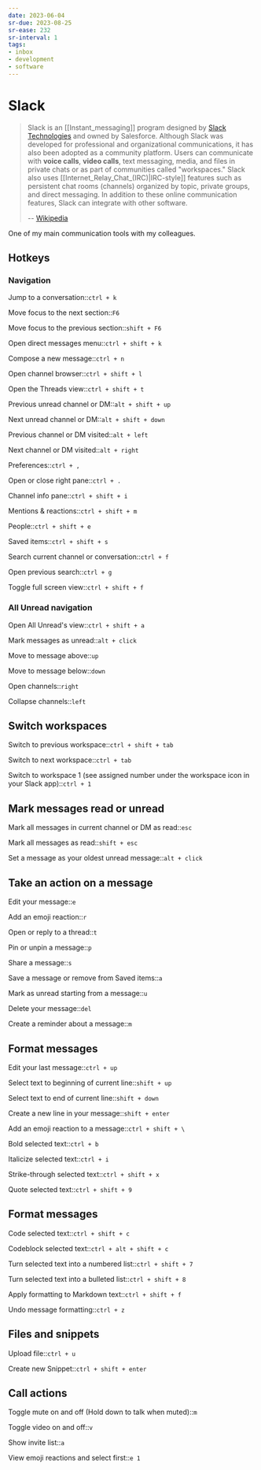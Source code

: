 ```yaml
---
date: 2023-06-04
sr-due: 2023-08-25
sr-ease: 232
sr-interval: 1
tags:
- inbox
- development
- software
---
```


# Slack

> Slack is an [[Instant_messaging]] program designed by
> [Slack Technologies](https://slack.com/) and owned by Salesforce. Although
> Slack was developed for professional and organizational communications, it has
> also been adopted as a community platform. Users can communicate with **voice
> calls**, **video calls**, text messaging, media, and files in private chats or
> as part of communities called "workspaces." Slack also uses
> [[Internet_Relay_Chat_(IRC)|IRC-style]] features such as persistent chat rooms
> (channels) organized by topic, private groups, and direct messaging. In
> addition to these online communication features, Slack can integrate with
> other software.
>
> -- [Wikipedia](https://en.wikipedia.org/wiki/Slack_\(software\))

One of my main communication tools with my colleagues.

## Hotkeys

### Navigation

Jump to a conversation::`ctrl + k`

Move focus to the next section::`F6`

Move focus to the previous section::`shift + F6`

Open direct messages menu::`ctrl + shift + k`

Compose a new message::`ctrl + n`

Open channel browser::`ctrl + shift + l`

Open the Threads view::`ctrl + shift + t`

Previous unread channel or DM::`alt + shift + up`

Next unread channel or DM::`alt + shift + down`

Previous channel or DM visited::`alt + left`

Next channel or DM visited::`alt + right`

Preferences::`ctrl + ,`

Open or close right pane::`ctrl + .`

Channel info pane::`ctrl + shift + i`

Mentions & reactions::`ctrl + shift + m`

People::`ctrl + shift + e`

Saved items::`ctrl + shift + s`

Search current channel or conversation::`ctrl + f`

Open previous search::`ctrl + g`

Toggle full screen view::`ctrl + shift + f`

### All Unread navigation

Open All Unread's view::`ctrl + shift + a`

Mark messages as unread::`alt + click`

Move to message above::`up`

Move to message below::`down`

Open channels::`right`

Collapse channels::`left`

## Switch workspaces

Switch to previous workspace::`ctrl + shift + tab`

Switch to next workspace::`ctrl + tab`

Switch to workspace 1 (see assigned number under the workspace icon in your
Slack app)::`ctrl + 1`

## Mark messages read or unread

Mark all messages in current channel or DM as read::`esc`

Mark all messages as read::`shift + esc`

Set a message as your oldest unread message::`alt + click`

## Take an action on a message

Edit your message::`e`

Add an emoji reaction::`r`

Open or reply to a thread::`t`

Pin or unpin a message::`p`

Share a message::`s`

Save a message or remove from Saved items::`a`

Mark as unread starting from a message::`u`

Delete your message::`del`

Create a reminder about a message::`m`

## Format messages

Edit your last message::`ctrl + up`

Select text to beginning of current line::`shift + up`

Select text to end of current line::`shift + down`

Create a new line in your message::`shift + enter`

Add an emoji reaction to a message::`ctrl + shift + \`

Bold selected text::`ctrl + b`

Italicize selected text::`ctrl + i`

Strike-through selected text::`ctrl + shift + x`

Quote selected text::`ctrl + shift + 9`

## Format messages

Code selected text::`ctrl + shift + c`

Codeblock selected text::`ctrl + alt + shift + c`

Turn selected text into a numbered list::`ctrl + shift + 7`

Turn selected text into a bulleted list::`ctrl + shift + 8`

Apply formatting to Markdown text::`ctrl + shift + f`

Undo message formatting::`ctrl + z`

## Files and snippets

Upload file::`ctrl + u`

Create new Snippet::`ctrl + shift + enter`

## Call actions

Toggle mute on and off (Hold down to talk when muted)::`m`

Toggle video on and off::`v`

Show invite list::`a`

View emoji reactions and select first::`e 1`